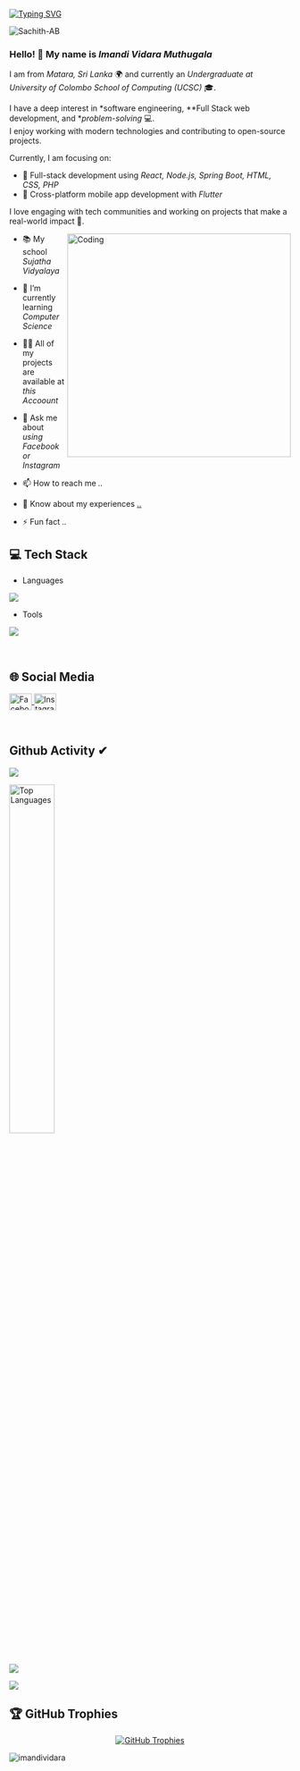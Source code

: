 [![Typing SVG](https://readme-typing-svg.herokuapp.com?size=32&vCenter=true&width=760&lines=Hi+%F0%9F%91%8B%2C+I'm+Imandi+Vidara+Muthugala;From+Matara,+Sri+Lanka.;(UG)+University+Of+Colombo+School+Of+Computing )](https://git.io/typing-svg)

<p align="left"> <img src="https://komarev.com/ghpvc/?username=Sachith45&label=Profile%20views&color=0e75b6&style=flat" alt="Sachith-AB" /> </p>

### Hello! 👋 My name is *Imandi Vidara Muthugala*  
I am from *Matara, Sri Lanka* 🌍 and currently an *Undergraduate at University of Colombo School of Computing (UCSC)* 🎓.

I have a deep interest in *software engineering, **Full Stack web development, and **problem-solving* 💻.  
I enjoy working with modern technologies and contributing to open-source projects.

Currently, I am focusing on:  
- 🚀 Full-stack development using *React, Node.js, Spring Boot, HTML, CSS, PHP*  
- 📱 Cross-platform mobile app development with *Flutter*

I love engaging with tech communities and working on projects that make a real-world impact 🌟.

<img align="right" alt="Coding" width="400" src="https://user-images.githubusercontent.com/74038190/212748842-9fcbad5b-6173-4175-8a61-521f3dbb7514.gif"/>

- 📚 My school *Sujatha Vidyalaya*

- 🌱 I’m currently learning *Computer Science*

- 👨‍💻 All of my projects are available at *this Accoount*

- 💬 Ask me about *using Facebook or Instagram*

- 📫 How to reach me *..*

- 📄 Know about my experiences [..](..)

- ⚡ Fun fact *..*

## 💻 Tech Stack
- Languages
<p align="left">
  <a href="https://skillicons.dev">
    <img src="https://skillicons.dev/icons?i=c,cpp,python,java,scala,html,css,javascript,mongodb,express,php,react,nodejs,mysql,dart,flutter,spring" />
  </a>
</p>

- Tools
<p align="left">
  <a href="https://skillicons.dev">
    <img src="https://skillicons.dev/icons?i=git,github,arduino,figma,linux,windows,vscode,androidstudio,postman,r,visualstudio,wordpress" />
  </a>
</p>
<br/>

## 🌐 Social Media
<p align="left">
  <a href="https://www.facebook.com/sachith.abeywardhana.3" target="_blank">
    <img align="center" src="https://raw.githubusercontent.com/rahuldkjain/github-profile-readme-generator/master/src/images/icons/Social/facebook.svg" alt="Facebook" height="30" width="40" />
  </a>
  <a href="https://www.instagram.com/sachithavintha/" target="_blank">
    <img align="center" src="https://raw.githubusercontent.com/rahuldkjain/github-profile-readme-generator/master/src/images/icons/Social/instagram.svg" alt="Instagram" height="30" width="40" />
  </a>
</p>

<br/>

## Github Activity ✔
![](https://github-profile-summary-cards.vercel.app/api/cards/profile-details?username=Sachith-AB&theme=monokai)

<img width="40%" src="https://github-readme-stats.vercel.app/api/top-langs/?username=Sachith-AB&theme=bear&hide_border=true&include_all_commits=true&count_private=true&layout=compact&card_width=320" alt="Top Languages" />

![](https://github-profile-summary-cards.vercel.app/api/cards/stats?username=Sachith-AB&theme=monokai)

[![](https://github-readme-streak-stats.herokuapp.com?user=Sachith-AB&theme=soft-green)](https://git.io/streak-stats)


## 🏆 GitHub Trophies
<p align="center"> 
  <a href="https://github.com/ryo-ma/github-profile-trophy">
    <img src="https://github-profile-trophy.vercel.app/?username=Sachith-AB&theme=gruvbox&row=1&column=6&no-bg=true&no-frame=true" alt="GitHub Trophies" />
  </a> 
</p>

<p><img align="center" src="https://github-readme-streak-stats.herokuapp.com/?user=imandividara&" alt="imandividara" /></p>








